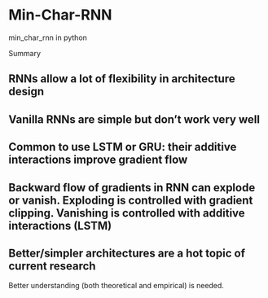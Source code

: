 # Min-Char-RNN
min_char_rnn in python

Summary

RNNs allow a lot of flexibility in architecture design
-
Vanilla RNNs are simple but don’t work very well
-
Common to use LSTM or GRU: their additive interactions 
improve gradient flow
-
Backward flow of gradients in RNN can explode or vanish. 
Exploding is controlled with gradient clipping. Vanishing is 
controlled with additive interactions (LSTM)
-
Better/simpler architectures are a hot topic of current research
-
Better understanding (both theoretical and empirical) is needed.
